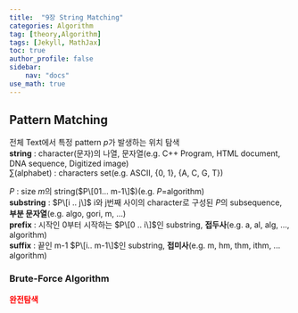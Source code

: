 ```yaml
---
title:  "9장 String Matching"
categories: Algorithm
tag: [theory,Algorithm]
tags: [Jekyll, MathJax]
toc: true
author_profile: false
sidebar:
    nav: "docs"
use_math: true
---
```


## Pattern Matching

전체 Text에서 특정 pattern $p$가 발생하는 위치 탐색   
**string** : character(문자)의 나열, 문자열(e.g. C++ Program, HTML document, DNA sequence, Digitized image)   
$\sum$(alphabet) : characters set(e.g. ASCII, \{0, 1\}, \{A, C, G, T\})    

$P$ : size $m$의 string($P\[01... m-1\]$)(e.g. $P$=algorithm)   
**substring** : $P\[i .. j\]$ i와 j번째 사이의 character로 구성된 $P$의 subsequence, **부분 문자열**(e.g. algo, gori, m, ...)   
**prefix** : 시작인 0부터 시작하는 $P\[0 .. i\]$인 substring, **접두사**(e.g. a, al, alg, ..., algorithm)   
**suffix** : 끝인 m-1 $P\[i.. m-1\]$인 substring, **접미사**(e.g. m, hm, thm, ithm, ... algorithm)   

### Brute-Force Algorithm

<span style='color:red'>**완전탐색**</span>   
